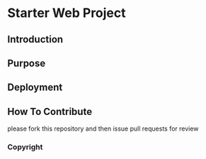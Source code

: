 # Starter Web Project
 
## Introduction

## Purpose

## Deployment

## How To Contribute

please fork this repository and then issue pull requests for review


### Copyright